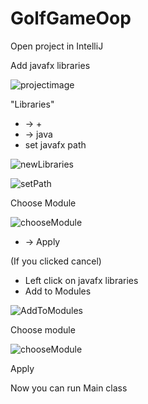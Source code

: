 # GolfGameOop

Open project in IntelliJ

Add javafx libraries

![projectimage](https://github.com/DieRec/Golf/assets/103729921/9367282b-5d96-4e9a-95e6-f93b55d035c2)



"Libraries" 
+ -> + 
+ -> java
+ set javafx path
  
![newLibraries](https://github.com/DieRec/Golf/assets/103729921/73771a54-959a-445e-ad62-16bf515d6838)

![setPath](https://github.com/DieRec/Golf/assets/103729921/6a0f0b24-1294-4dc7-927a-b2d7fece8a6a)


Choose Module

![chooseModule](https://github.com/DieRec/Golf/assets/103729921/80ffef95-dd08-4519-aac1-755508151a7c)


+ -> Apply

(If you clicked cancel)
+ Left click on javafx libraries
+ Add to Modules
  
![AddToModules](https://github.com/DieRec/Golf/assets/103729921/69c09822-8be6-4bb1-8228-55265685f963)


Choose module

![chooseModule](https://github.com/DieRec/Golf/assets/103729921/80ffef95-dd08-4519-aac1-755508151a7c)


Apply

Now you can run Main class

